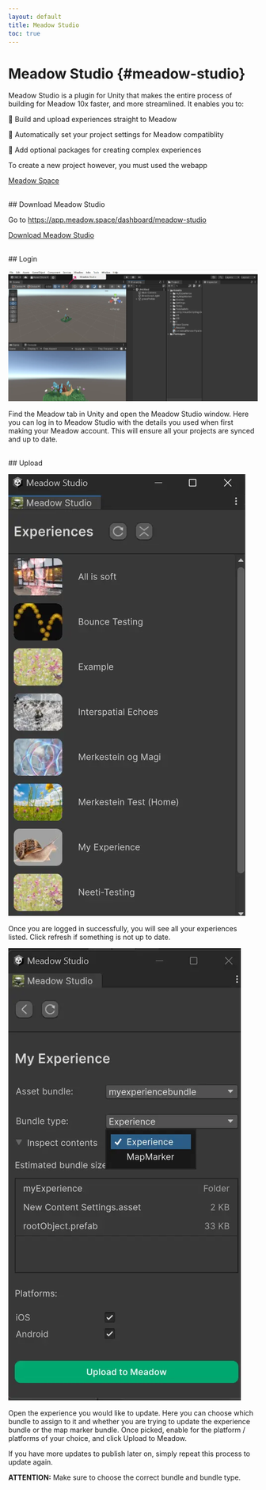 ```yaml
---
layout: default
title: Meadow Studio
toc: true
---
```


# Meadow Studio {#meadow-studio}

Meadow Studio is a plugin for Unity that makes the entire process of building for Meadow 10x faster, and more streamlined. It enables you to:

🌱  Build and upload experiences straight to Meadow

🌻  Automatically set your project settings for Meadow compatiblity

🌷  Add optional packages for creating complex experiences

To create a new project however, you must used the webapp

[Meadow Space](https://app.meadow.space/)

<br>
## Download Meadow Studio

Go to https://app.meadow.space/dashboard/meadow-studio

[Download Meadow Studio](https://app.meadow.space/dashboard/meadow-studio)

<br>
## Login

![alt_text](images/meadow-studio-tab.webp "Meadow Studio Tab")

Find the Meadow tab in Unity and open the Meadow Studio window. Here you can log in to Meadow Studio with the details you used when first making your Meadow account. This will ensure all your projects are synced and up to date.

<br>
## Upload 

![alt_text](images/meadow-studio-experiences.webp "Meadow Studio Experiences")

Once you are logged in successfully, you will see all your experiences listed. Click refresh if something is not up to date. 

![alt_text](images/meadow-studio-options.webp "Meadow Studio Options")

Open the experience you would like to update. Here you can choose which bundle to assign to it and whether you are trying to update the experience bundle or the map marker bundle. Once picked, enable for the platform / platforms of your choice, and click Upload to Meadow. 

If you have more updates to publish later on, simply repeat this process to update again.

**ATTENTION:** Make sure to choose the correct bundle and bundle type.
